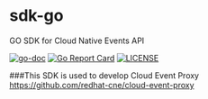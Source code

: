 # sdk-go
GO SDK for Cloud Native Events API

[![go-doc](https://godoc.org/github.com/redhat-cne/sdk-go?status.svg)](https://godoc.org/github.com/redhat-cne/sdk-go)
[![Go Report Card](https://goreportcard.com/badge/github.com/redhat-cne/sdk-go)](https://goreportcard.com/report/github.com/redhat-cne/sdk-go)
[![LICENSE](https://img.shields.io/github/license/redhat-cne/sdk-go.svg)](https://github.com/redhat-cne/sdk-go/blob/main/LICENSE)


###This SDK is used to develop Cloud Event Proxy
https://github.com/redhat-cne/cloud-event-proxy






